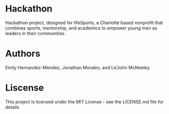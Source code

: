 # Hackathon
Hackathon project, designed  for lifeSports, a Charlotte based nonprofit that combines sports, mentorship, and academics to empower young men as leaders in their communities.

# Authors
Emily Hernandez-Mendez, 
Jonathan Morales, and
Le'John McNeeley

# Liscense
This project is licensed under the MIT License - see the LICENSE.md file for details
